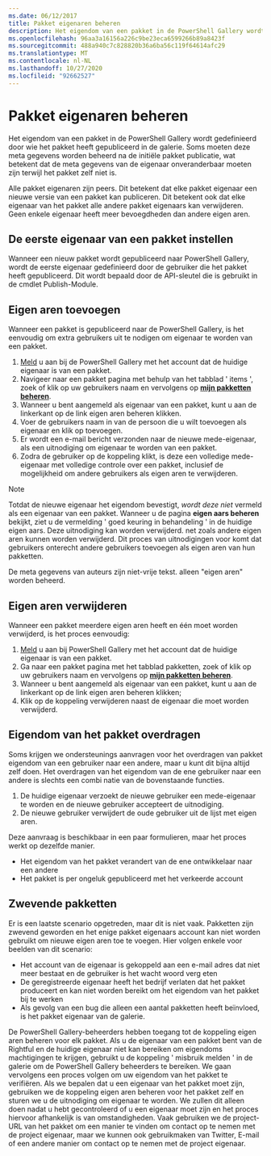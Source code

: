 ```yaml
---
ms.date: 06/12/2017
title: Pakket eigenaren beheren
description: Het eigendom van een pakket in de PowerShell Gallery wordt gedefinieerd door wie het pakket heeft gepubliceerd in de galerie.
ms.openlocfilehash: 96aa3a16156a226c9be23eca6599266b89a8423f
ms.sourcegitcommit: 488a940c7c828820b36a6ba56c119f64614afc29
ms.translationtype: MT
ms.contentlocale: nl-NL
ms.lasthandoff: 10/27/2020
ms.locfileid: "92662527"
---
```

# <a name="managing-package-owners"></a>Pakket eigenaren beheren

Het eigendom van een pakket in de PowerShell Gallery wordt gedefinieerd door wie het pakket heeft gepubliceerd in de galerie. Soms moeten deze meta gegevens worden beheerd na de initiële pakket publicatie, wat betekent dat de meta gegevens van de eigenaar onveranderbaar moeten zijn terwijl het pakket zelf niet is.

Alle pakket eigenaren zijn peers. Dit betekent dat elke pakket eigenaar een nieuwe versie van een pakket kan publiceren.
Dit betekent ook dat elke eigenaar van het pakket alle andere pakket eigenaars kan verwijderen. Geen enkele eigenaar heeft meer bevoegdheden dan andere eigen aren.

## <a name="setting-a-packages-initial-owner"></a>De eerste eigenaar van een pakket instellen

Wanneer een nieuw pakket wordt gepubliceerd naar PowerShell Gallery, wordt de eerste eigenaar gedefinieerd door de gebruiker die het pakket heeft gepubliceerd. Dit wordt bepaald door de API-sleutel die is gebruikt in de cmdlet Publish-Module.

## <a name="adding-owners"></a>Eigen aren toevoegen

Wanneer een pakket is gepubliceerd naar de PowerShell Gallery, is het eenvoudig om extra gebruikers uit te nodigen om eigenaar te worden van een pakket.

1. [Meld](https://powershellgallery.com/users/account/LogOn) u aan bij de PowerShell Gallery met het account dat de huidige eigenaar is van een pakket.
1. Navigeer naar een pakket pagina met behulp van het tabblad ' items ', zoek of klik op uw gebruikers naam en vervolgens op [**mijn pakketten beheren**](https://www.powershellgallery.com/account/Packages).
1. Wanneer u bent aangemeld als eigenaar van een pakket, kunt u aan de linkerkant op de link eigen aren beheren klikken.
1. Voer de gebruikers naam in van de persoon die u wilt toevoegen als eigenaar en klik op toevoegen.
1. Er wordt een e-mail bericht verzonden naar de nieuwe mede-eigenaar, als een uitnodiging om eigenaar te worden van een pakket.
1. Zodra de gebruiker op de koppeling klikt, is deze een volledige mede-eigenaar met volledige controle over een pakket, inclusief de mogelijkheid om andere gebruikers als eigen aren te verwijderen.

> [!NOTE]
> Totdat de nieuwe eigenaar het eigendom bevestigt, *wordt deze niet* vermeld als een eigenaar van een pakket. Wanneer u de pagina **eigen aars beheren** bekijkt, ziet u de vermelding ' goed keuring in behandeling ' in de huidige eigen aars.
> Deze uitnodiging kan worden verwijderd. net zoals andere eigen aren kunnen worden verwijderd. Dit proces van uitnodigingen voor komt dat gebruikers onterecht andere gebruikers toevoegen als eigen aren van hun pakketten.

De meta gegevens van auteurs zijn niet-vrije tekst. alleen "eigen aren" worden beheerd.

## <a name="removing-owners"></a>Eigen aren verwijderen

Wanneer een pakket meerdere eigen aren heeft en één moet worden verwijderd, is het proces eenvoudig:

1. [Meld](https://powershellgallery.com/users/account/LogOn) u aan bij PowerShell Gallery met het account dat de huidige eigenaar is van een pakket.
1. Ga naar een pakket pagina met het tabblad pakketten, zoek of klik op uw gebruikers naam en vervolgens op [**mijn pakketten beheren**](https://www.powershellgallery.com/account/Packages).
1. Wanneer u bent aangemeld als eigenaar van een pakket, kunt u aan de linkerkant op de link eigen aren beheren klikken;
1. Klik op de koppeling verwijderen naast de eigenaar die moet worden verwijderd.

## <a name="transferring-package-ownership"></a>Eigendom van het pakket overdragen

Soms krijgen we ondersteunings aanvragen voor het overdragen van pakket eigendom van een gebruiker naar een andere, maar u kunt dit bijna altijd zelf doen. Het overdragen van het eigendom van de ene gebruiker naar een andere is slechts een combi natie van de bovenstaande functies.

1. De huidige eigenaar verzoekt de nieuwe gebruiker een mede-eigenaar te worden en de nieuwe gebruiker accepteert de uitnodiging.
1. De nieuwe gebruiker verwijdert de oude gebruiker uit de lijst met eigen aren.

Deze aanvraag is beschikbaar in een paar formulieren, maar het proces werkt op dezelfde manier.

- Het eigendom van het pakket verandert van de ene ontwikkelaar naar een andere
- Het pakket is per ongeluk gepubliceerd met het verkeerde account

## <a name="orphaned-packages"></a>Zwevende pakketten

Er is een laatste scenario opgetreden, maar dit is niet vaak. Pakketten zijn zwevend geworden en het enige pakket eigenaars account kan niet worden gebruikt om nieuwe eigen aren toe te voegen. Hier volgen enkele voor beelden van dit scenario:

- Het account van de eigenaar is gekoppeld aan een e-mail adres dat niet meer bestaat en de gebruiker is het wacht woord verg eten
- De geregistreerde eigenaar heeft het bedrijf verlaten dat het pakket produceert en kan niet worden bereikt om het eigendom van het pakket bij te werken
- Als gevolg van een bug die alleen een aantal pakketten heeft beïnvloed, is het pakket eigenaar van de galerie.

De PowerShell Gallery-beheerders hebben toegang tot de koppeling eigen aren beheren voor elk pakket. Als u de eigenaar van een pakket bent van de Rightful en de huidige eigenaar niet kan bereiken om eigendoms machtigingen te krijgen, gebruikt u de koppeling ' misbruik melden ' in de galerie om de PowerShell Gallery beheerders te bereiken. We gaan vervolgens een proces volgen om uw eigendom van het pakket te verifiëren. Als we bepalen dat u een eigenaar van het pakket moet zijn, gebruiken we de koppeling eigen aren beheren voor het pakket zelf en sturen we u de uitnodiging om eigenaar te worden. We zullen dit alleen doen nadat u hebt gecontroleerd of u een eigenaar moet zijn en het proces hiervoor afhankelijk is van omstandigheden. Vaak gebruiken we de project-URL van het pakket om een manier te vinden om contact op te nemen met de project eigenaar, maar we kunnen ook gebruikmaken van Twitter, E-mail of een andere manier om contact op te nemen met de project eigenaar.
